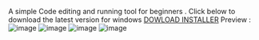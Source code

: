 A simple Code editing and running tool for beginners .
Click below to download the latest version for windows <a href="https://github.com/Danny-Wits/CodeRunner/releases">DOWLOAD INSTALLER</a>
Preview :
![image](https://github.com/user-attachments/assets/3521966f-2c5a-478d-b12b-86c93f8dc049)
![image](https://github.com/user-attachments/assets/fd4fb6fe-10bb-4103-8557-e4c0f47253e3)
![image](https://github.com/user-attachments/assets/a8a48cf9-9678-4b6b-a68e-a13d962e605c)
![image](https://github.com/user-attachments/assets/9d991a8e-d9e1-47cf-8378-58cfbb31f6fb)
